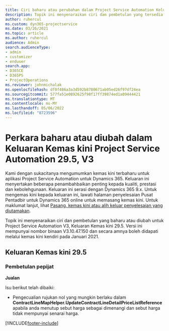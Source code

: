 ```yaml
---
title: Ciri baharu atau perubahan dalam Project Service Automation Keluaran Kemas Kini 29.5 Hotfix, V3
description: Topik ini menyenaraikan ciri dan pembetulan yang tersedia dalam Project Service Automation Keluaran Kemas kini 29.5 Hotfix, V3.
author: ruhercul
ms.custom: dyn365-projectservice
ms.date: 03/26/2021
ms.topic: article
ms.author: ruhercul
audience: Admin
search.audienceType:
- admin
- customizer
- enduser
search.app:
- D365CE
- D365PS
- ProjectOperations
ms.reviewer: johnmichalak
ms.openlocfilehash: df0f486a3a3d592b8780671ab05ed26f97df24ea
ms.sourcegitcommit: 577fa51e0892625f98f17ff39874ed1a09444421
ms.translationtype: MT
ms.contentlocale: ms-MY
ms.lasthandoff: 05/06/2022
ms.locfileid: "8723596"
---
```

# <a name="whats-new-or-changed-in-project-service-automation-update-release-295-v3"></a>Perkara baharu atau diubah dalam Keluaran Kemas kini Project Service Automation 29.5, V3

Kami dengan sukacitanya mengumumkan kemas kini terbaharu untuk aplikasi Project Service Automation untuk Dynamics 365. Keluaran ini menyertakan beberapa penambahbaikan penting kepada kualiti, prestasi dan kebolehgunaan. Keluaran ini serasi dengan Dynamics 365 9.x. Untuk mengemas kini kepada keluaran ini, lawati halaman penyelesaian Pusat Pentadbir untuk Dynamics 365 online untuk memasang kemas kini. Untuk maklumat lanjut, lihat [Pasang, kemas kini atau alih keluar penyelesaian yang diutamakan](/power-platform/admin/install-remove-preferred-solution).

Topik ini menyenaraikan ciri dan pembetulan yang baharu atau diubah untuk Project Service Automation V3, Keluaran Kemas kini 29.5. Versi ini mempunyai nombor binaan V3.10.47.150 dan secara amnya boleh didapati melalui kemas kini kendiri pada Januari 2021.

## <a name="update-release-295"></a>Keluaran Kemas kini 29.5

### <a name="bug-fixes"></a>Pembetulan pepijat


**Jualan**

Isu berikut telah dibaiki:

- Pengecualian rujukan nol yang mungkin berlaku dalam **ContractLineMapHelper.UpdateContractLineDetailPriceListReference** apabila anda menutup sebut harga sebagai dimenangi dan sebut harga tidak mempunyai senarai harga.


[!INCLUDE[footer-include](../includes/footer-banner.md)]
